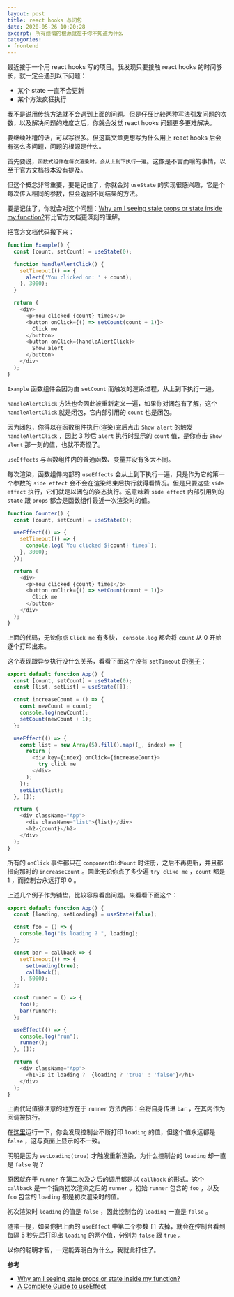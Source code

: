 ```yaml
---
layout: post
title: react hooks 与闭包
date: 2020-05-26 10:20:28
excerpt: 所有烦恼的根源就在于你不知道为什么
categories: 
- frontend
---
```


最近接手一个用 react hooks 写的项目。我发现只要接触 react hooks 的时间够长，就一定会遇到以下问题：

- 某个 state 一直不会更新
- 某个方法疯狂执行

我不是说用传统方法就不会遇到上面的问题。但是仔细比较两种写法引发问题的次数，以及解决问题的难度之后，你就会发觉 react hooks 问题更多更难解决。

要继续吐槽的话，可以写很多。但这篇文章更想写为什么用上 react hooks 后会有这么多问题，问题的根源是什么。

首先要说，`函数式组件在每次渲染时，会从上到下执行一遍`。这像是不言而喻的事情，以至于官方文档根本没有提及。

但这个概念非常重要，要是记住了，你就会对 `useState` 的实现很感兴趣，它是个每次传入相同的参数，但会返回不同结果的方法。

要是记住了，你就会对这个问题：[Why am I seeing stale props or state inside my function?][1]有比官方文档更深刻的理解。

把官方文档代码搬下来：

```javascript
function Example() {
  const [count, setCount] = useState(0);

  function handleAlertClick() {
    setTimeout(() => {
      alert('You clicked on: ' + count);
    }, 3000);
  }

  return (
    <div>
      <p>You clicked {count} times</p>
      <button onClick={() => setCount(count + 1)}>
        Click me
      </button>
      <button onClick={handleAlertClick}>
        Show alert
      </button>
    </div>
  );
}
```

`Example` 函数组件会因为由 `setCount` 而触发的渲染过程，从上到下执行一遍。

`handleAlertClick` 方法也会因此被重新定义一遍，如果你对闭包有了解，这个 `handleAlertClick` 就是闭包，它内部引用的 `count` 也是闭包。

因为闭包，你得以在函数组件执行(渲染)完后点击 `Show alert` 的触发 `handleAlertClick` ，因此 3 秒后 `alert` 执行时显示的 `count` 值，是你点击 `Show alert` 那一刻的值，也就不奇怪了。

`useEffects` 与函数组件内的普通函数、变量并没有多大不同。

每次渲染，函数组件内部的 `useEffects` 会从上到下执行一遍，只是作为它的第一个参数的 `side effect` 会不会在渲染结束后执行就得看情况。但是只要这些 `side effect` 执行，它们就是以闭包的姿态执行。这意味着 `side effect` 内部引用到的 `state` 跟 `props` 都会是函数组件最近一次渲染时的值。

```javascript
function Counter() {
  const [count, setCount] = useState(0);

  useEffect(() => {
    setTimeout(() => {
      console.log(`You clicked ${count} times`);
    }, 3000);
  });

  return (
    <div>
      <p>You clicked {count} times</p>
      <button onClick={() => setCount(count + 1)}>
        Click me
      </button>
    </div>
  );
}
```

上面的代码，无论你点 `Click me` 有多快， `console.log` 都会将 `count` 从 0 开始逐个打印出来。

这个表现跟异步执行没什么关系，看看下面这个没有 `setTimeout` 的[例子][2]：

```javascript
export default function App() {
  const [count, setCount] = useState(0);
  const [list, setList] = useState([]);

  const increaseCount = () => {
    const newCount = count;
    console.log(newCount);
    setCount(newCount + 1);
  };

  useEffect(() => {
    const list = new Array(5).fill().map((_, index) => {
      return (
        <div key={index} onClick={increaseCount}>
          try click me
        </div>
      );
    });
    setList(list);
  }, []);

  return (
    <div className="App">
      <div className="list">{list}</div>
      <h2>{count}</h2>
    </div>
  );
}
```

所有的 `onClick` 事件都只在 `componentDidMount` 时注册，之后不再更新，并且都指向那时的 `increaseCount` 。因此无论你点了多少遍 `try clike me` ，`count` 都是 1 ，而控制台永远打印 0 。


上述几个例子作为铺垫，比较容易看出问题。来看看下面这个：

```javascript
export default function App() {
  const [loading, setLoading] = useState(false);

  const foo = () => {
    console.log("is loading ? ", loading);
  };

  const bar = callback => {
    setTimeout(() => {
      setLoading(true);
      callback();
    }, 5000);
  };

  const runner = () => {
    foo();
    bar(runner);
  };

  useEffect(() => {
    console.log("run");
    runner();
  }, []);

  return (
    <div className="App">
      <h1>Is it loading ?  {loading ? 'true' : 'false'}</h1>
    </div>
  );
}
```

上面代码值得注意的地方在于 `runner` 方法内部：会将自身传进 `bar` ，在其内作为回调被执行。

在[这里][3]运行一下，你会发现控制台不断打印 `loading` 的值，但这个值永远都是 `false` ，这与页面上显示的不一致。


明明是因为 `setLoading(true)` 才触发重新渲染，为什么控制台的 `loading` 却一直是 `false` 呢？

原因就在于 `runner` 在第二次及之后的调用都是以 `callback` 的形式。这个 `callback` 是一个指向初次渲染之后的 `runner` 。初始 `runner` 包含的 `foo` ，以及 `foo` 包含的 `loading` 都是初次渲染时的值。

初次渲染时 `loading` 的值是 `false` ，因此控制台的 `loading` 一直是 `false` 。

随带一提，如果你把上面的 `useEffect` 中第二个参数 `[]` 去掉，就会在控制台看到每隔 5 秒先后打印出 `loading` 的两个值，分别为 `false` 跟 `true` 。

以你的聪明才智，一定能弄明白为什么，我就此打住了。


**参考**

- [Why am I seeing stale props or state inside my function?][1]
- [A Complete Guide to useEffect](https://overreacted.io/a-complete-guide-to-useeffect/)


[1]:https://reactjs.org/docs/hooks-faq.html#why-am-i-seeing-stale-props-or-state-inside-my-function
[2]:https://codesandbox.io/s/affectionate-mountain-uh4k6?file=/src/App.js:76-656
[3]:https://codesandbox.io/s/gifted-matsumoto-56jxw?file=/src/App.js:485-578